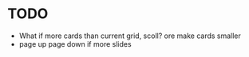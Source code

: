 # TODO

- What if more cards than current grid, scoll? ore make cards smaller
- page up page down if more slides